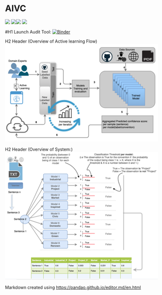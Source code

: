 # AIVC
![](https://img.shields.io/github/last-commit/aideenf/AIVC) ![](https://img.shields.io/github/languages/code-size/aideenf/AIVC)![](https://img.shields.io/github/languages/top/aideenf/AIVC) ![](https://img.shields.io/github/contributors/aideenf/aivc)

#H1 Launch Audit Tool: [![Binder](https://mybinder.org/badge_logo.svg)](https://mybinder.org/v2/gh/aideenf/AIVC/master?filepath=%2Fcp_wssc%2FRun_Audit_Tool.ipynb)

H2 Header (Overview of Active learning Flow)
![Image description](https://github.com/aideenf/AIVC/blob/master/cp_wssc/Drawings/Active_learning.png)


H2 Header (Overview of System:)
![Image description](https://github.com/aideenf/AIVC/blob/master/cp_wssc/Drawings/models.png)




Markdown created using https://pandao.github.io/editor.md/en.html
